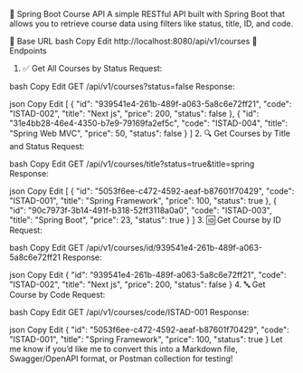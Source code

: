 📘 Spring Boot Course API
A simple RESTful API built with Spring Boot that allows you to retrieve course data using filters like status, title, ID, and code.

🔗 Base URL
bash
Copy
Edit
http://localhost:8080/api/v1/courses
📌 Endpoints
1. ✅ Get All Courses by Status
Request:

bash
Copy
Edit
GET /api/v1/courses?status=false
Response:

json
Copy
Edit
[
  {
    "id": "939541e4-261b-489f-a063-5a8c6e72ff21",
    "code": "ISTAD-002",
    "title": "Next js",
    "price": 200,
    "status": false
  },
  {
    "id": "31e4bb28-46e4-4350-b7e9-79169fa2ef5c",
    "code": "ISTAD-004",
    "title": "Spring Web MVC",
    "price": 50,
    "status": false
  }
]
2. 🔍 Get Courses by Title and Status
Request:

bash
Copy
Edit
GET /api/v1/courses/title?status=true&title=spring
Response:

json
Copy
Edit
[
  {
    "id": "5053f6ee-c472-4592-aeaf-b87601f70429",
    "code": "ISTAD-001",
    "title": "Spring Framework",
    "price": 100,
    "status": true
  },
  {
    "id": "90c7973f-3b14-491f-b318-52ff3118a0a0",
    "code": "ISTAD-003",
    "title": "Spring Boot",
    "price": 23,
    "status": true
  }
]
3. 🆔 Get Course by ID
Request:

bash
Copy
Edit
GET /api/v1/courses/id/939541e4-261b-489f-a063-5a8c6e72ff21
Response:

json
Copy
Edit
{
  "id": "939541e4-261b-489f-a063-5a8c6e72ff21",
  "code": "ISTAD-002",
  "title": "Next js",
  "price": 200,
  "status": false
}
4. 🔤 Get Course by Code
Request:

bash
Copy
Edit
GET /api/v1/courses/code/ISTAD-001
Response:

json
Copy
Edit
{
  "id": "5053f6ee-c472-4592-aeaf-b87601f70429",
  "code": "ISTAD-001",
  "title": "Spring Framework",
  "price": 100,
  "status": true
}
Let me know if you’d like me to convert this into a Markdown file, Swagger/OpenAPI format, or Postman collection for testing!

